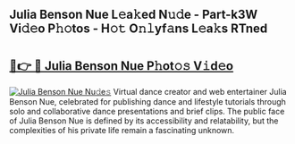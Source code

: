 ## Julia Benson Nue L𝚎a𝚔ed N𝚞𝚍e - Part-k3W Vi𝚍𝚎o P𝚑𝚘tos - H𝚘𝚝 O𝚗𝚕yf𝚊ns L𝚎a𝚔s RTned

# <h2><a href="http://kf85pat.oniu.top/?m=Julia+Benson+Nue">🔗👉 🔴 Julia Benson Nue P𝚑ot𝚘𝚜 V𝚒d𝚎o</a></h2>

[![Julia Benson Nue Nu𝚍e𝚜](https://i.imgur.com/0qMVB7G.gif)](http://kf85pat.oniu.top/?m=Julia+Benson+Nue)
Virtual dance creator and web entertainer Julia Benson Nue, celebrated for publishing dance and lifestyle tutorials through solo and collaborative dance presentations and brief clips. The public face of Julia Benson Nue is defined by its accessibility and relatability, but the complexities of his private life remain a fascinating unknown.  
